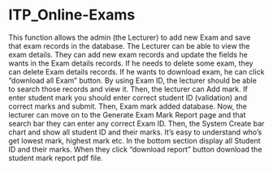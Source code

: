 # ITP_Online-Exams

This function allows the admin (the Lecturer) to add new Exam and save that exam records in the database. 
The Lecturer can be able to view the exam details. They can add new exam records and update the fields he wants in the Exam details records. 
If he needs to delete some exam, they can delete Exam details records. If he wants to download exam, he can click “download all Exam” button.
By using Exam ID, the lecturer should be able to search those records and view it. Then, the lecturer can Add mark.
If enter student mark you should enter correct student ID (validation) and correct marks and submit. Then, Exam mark added database.
Now, the lecturer can move on to the Generate Exam Mark Report page and that search bar they can enter any correct Exam ID.
Then, the System Create bar chart and show all student ID and their marks. It’s easy to understand who’s get lowest mark, highest mark etc. 
In the bottom section display all Student ID and their marks. When they click “download report” button download the student mark report pdf file. 
